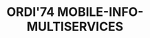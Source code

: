 ---
title: "ORDI'74 MOBILE-INFO-MULTISERVICES"
url: /cran-gevrier/ordi74-mobile-info-multiservices/
shop: ordinateur
---